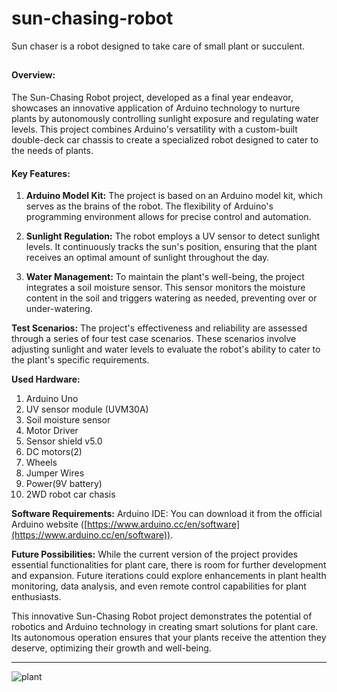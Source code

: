 # sun-chasing-robot
Sun chaser is a robot designed to take care of small plant or succulent.

##

#### Overview: 

The Sun-Chasing Robot project, developed as a final year endeavor, showcases an innovative application of Arduino technology to nurture plants by autonomously controlling sunlight exposure and regulating water levels. This project combines Arduino's versatility with a custom-built double-deck car chassis to create a specialized robot designed to cater to the needs of plants.

#### Key Features:

 1.  **Arduino Model Kit:** The project is based on an Arduino model kit, which serves as the brains of the robot. The flexibility of Arduino's programming environment allows for precise control and automation.
    
 2.  **Sunlight Regulation:** The robot employs a UV sensor to detect sunlight levels. It continuously tracks the sun's position, ensuring that the plant receives an optimal amount of sunlight throughout the day.
    
 3.  **Water Management:** To maintain the plant's well-being, the project integrates a soil moisture sensor. This sensor monitors the moisture content in the soil and triggers watering as needed, preventing over or under-watering.
    

**Test Scenarios:** The project's effectiveness and reliability are assessed through a series of four test case scenarios. These scenarios involve adjusting sunlight and water levels to evaluate the robot's ability to cater to the plant's specific requirements.

**Used Hardware:**

 1. Arduino Uno 
 2. UV sensor module (UVM30A)
 3. Soil moisture sensor
 4. Motor Driver
 5. Sensor shield v5.0
 6. DC motors(2)
 7. Wheels
 8. Jumper Wires
 9. Power(9V battery)
 10. 2WD robot car chasis 
 
**Software Requirements:**   Arduino IDE: You can download it from the official Arduino website ([https://www.arduino.cc/en/software](https://www.arduino.cc/en/software)).

**Future Possibilities:** While the current version of the project provides essential functionalities for plant care, there is room for further development and expansion. Future iterations could explore enhancements in plant health monitoring, data analysis, and even remote control capabilities for plant enthusiasts.

This innovative Sun-Chasing Robot project demonstrates the potential of robotics and Arduino technology in creating smart solutions for plant care. Its autonomous operation ensures that your plants receive the attention they deserve, optimizing their growth and well-being.

----------

![plant](https://github.com/isurikaudeshini/sun-chasing-robot/assets/73208971/2efc9400-67b4-41e1-ab97-5e18eea7a638)


